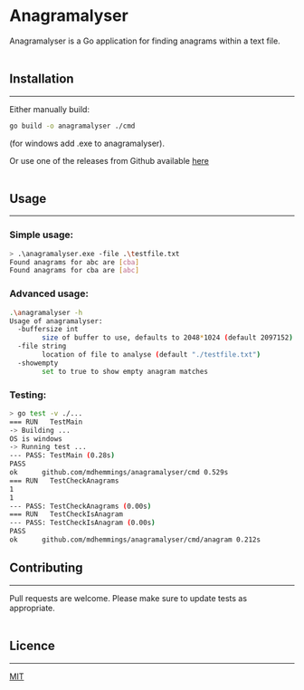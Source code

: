 # Anagramalyser

Anagramalyser is a Go application for finding anagrams within a text file.
<br><br>
## Installation
<hr>

Either manually build:

```bash
go build -o anagramalyser ./cmd
```
(for windows add .exe to anagramalyser).

Or use one of the releases from Github available [here](https://github.com/mdhemmings/anagramalyser/releases)
<br><br>
## Usage
<hr>

### Simple usage:
```bash
> .\anagramalyser.exe -file .\testfile.txt
Found anagrams for abc are [cba]
Found anagrams for cba are [abc]
```

### Advanced usage:
```bash
.\anagramalyser -h
Usage of anagramalyser:
  -buffersize int
        size of buffer to use, defaults to 2048*1024 (default 2097152)
  -file string
        location of file to analyse (default "./testfile.txt")
  -showempty
        set to true to show empty anagram matches
```

### Testing:
```bash
> go test -v ./...
=== RUN   TestMain
-> Building ...
OS is windows
-> Running test ...
--- PASS: TestMain (0.28s)
PASS
ok      github.com/mdhemmings/anagramalyser/cmd 0.529s
=== RUN   TestCheckAnagrams
1
1
--- PASS: TestCheckAnagrams (0.00s)
=== RUN   TestCheckIsAnagram
--- PASS: TestCheckIsAnagram (0.00s)
PASS
ok      github.com/mdhemmings/anagramalyser/cmd/anagram 0.212s
```

## Contributing
<hr>
Pull requests are welcome. Please make sure to update tests as appropriate.
<br><br>

## Licence
<hr>

[MIT](https://choosealicense.com/licenses/mit/)
